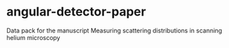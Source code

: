 # angular-detector-paper
 Data pack for the manuscript Measuring scattering distributions in scanning helium microscopy
